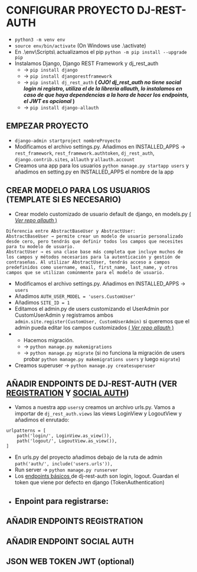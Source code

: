 # CONFIGURAR PROYECTO DJ-REST-AUTH
- `python3 -m venv env`
- `source env/bin/activate` (On Windows use .\activate)
- En .\env\Scripts\ actualizamos el pip `python -m pip install --upgrade pip`
- Instalamos Django, Django REST Framework y dj_rest_auth
  - → `pip install django`
  - → `pip install djangorestframework`
  - → `pip install dj_rest_auth`
**( *OJO! dj_rest_auth no tiene social login ni registro, utiliza el de la libreria allauth, lo instalamos en caso de que haya dependencias a la hora de hacer los endpoints, el JWT es opcional* )**
  - → `pip install django-allauth`

## EMPEZAR PROYECTO
- `django-admin startproject nombreProyecto` 
- Modificamos el archivo settings.py. Añadimos en INSTALLED_APPS → `rest_framework`, `rest_framework.authtoken`, `dj_rest_auth`,     `django.contrib.sites`, `allauth` y `allauth.account`
- Creamos una app para los usuarios `python manage.py startapp users` y añadimos en setting.py en INSTALLED_APPS el nombre de la app

## CREAR MODELO PARA LOS USUARIOS (TEMPLATE SI ES NECESARIO)
- Crear modelo customizado de usuario default de django, en models.py [( *Ver repo allauth* )](https://github.com/natproject/test_social_login/blob/main/test_social_login/users/models.py)
```
Diferencia entre AbstractBaseUser y AbstractUser:
AbstractBaseUser → permite crear un modelo de usuario personalizado desde cero, pero tendrás que definir todos los campos que necesites para tu modelo de usuario. 
AbstractUser → es una clase base más completa que incluye muchos de los campos y métodos necesarios para la autenticación y gestión de contraseñas. Al utilizar AbstractUser, tendrás acceso a campos predefinidos como username, email, first_name, last_name, y otros campos que se utilizan comúnmente para el modelo de usuario. 
```
- Modificamos el archivo settings.py. Añadimos en INSTALLED_APPS → `users`
- Añadimos `AUTH_USER_MODEL = 'users.CustomUser'`
- Añadimos `SITE_ID = 1`
- Editamos el admin.py de users customizando el UserAdmin por CustomUserAdmin y registramos ambos `admin.site.register(CustomUser, CustomUserAdmin)` si queremos que el admin pueda editar los campos customizados [( *Ver repo allauth* )](https://github.com/natproject/test_social_login/blob/main/test_social_login/users/admin.py)
- - Hacemos migración.
  - → `python manage.py makemigrations`
  - → `python manage.py migrate` (si no funciona la migración de users probar `python manage.py makemigrations users` y luego `migrate`)
- Creamos superuser → `python manage.py createsuperuser`

## AÑADIR ENDPOINTS DE DJ-REST-AUTH (VER [REGISTRATION](https://github.com/natproject/test-dj-rest-auth/edit/main/README.md#a%C3%B1adir-endpoints-registration) Y [SOCIAL AUTH](https://github.com/natproject/test-dj-rest-auth/edit/main/README.md#a%C3%B1adir-endpoint-social-auth))
- Vamos a nuestra app `users`y creamos un archivo urls.py. Vamos a importar de `dj_rest_auth.views` las views LoginView y LogoutView y añadimos el enrutado: 
``` 
urlpatterns = [
    path('login/', LoginView.as_view()),
    path('logout/', LogoutView.as_view()),
]
```
- En urls.py del proyecto añadimos debajo de la ruta de admin `path('auth/', include('users.urls')),`
- Run server → `python manage.py runserver`
- Los [endpoints básicos ](https://dj-rest-auth.readthedocs.io/en/latest/api_endpoints.html#basic) de dj-rest-auth son login, logout. Guardan el token que viene por defecto en django (TokenAuthentication)
- Enpoint para **registrarse**:
  - 

## AÑADIR ENDPOINTS REGISTRATION
## AÑADIR ENDPOINT SOCIAL AUTH

## JSON WEB TOKEN JWT (optional)
